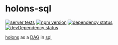 # holons-sql

[![server tests](https://travis-ci.org/holonomy/holons-sql.png)](https://travis-ci.org/holonomy/holons-sql)
[![npm version](https://badge.fury.io/js/holons-sql.png)](https://npmjs.org/package/holons-sql)
[![dependency status](https://david-dm.org/holonomy/holons-sql.png)](https://david-dm.org/holonomy/holons-sql)
[![devDependency status](https://david-dm.org/holonomy/holons-sql/dev-status.png)](https://david-dm.org/holonomy/holons-sql#info=devDependencies)

[holons](http://en.wikipedia.org/wiki/Holon_%28philosophy%29) as a [DAG](http://en.wikipedia.org/wiki/Directed_acyclic_graph) in [sql](http://bookshelfjs.org/)
